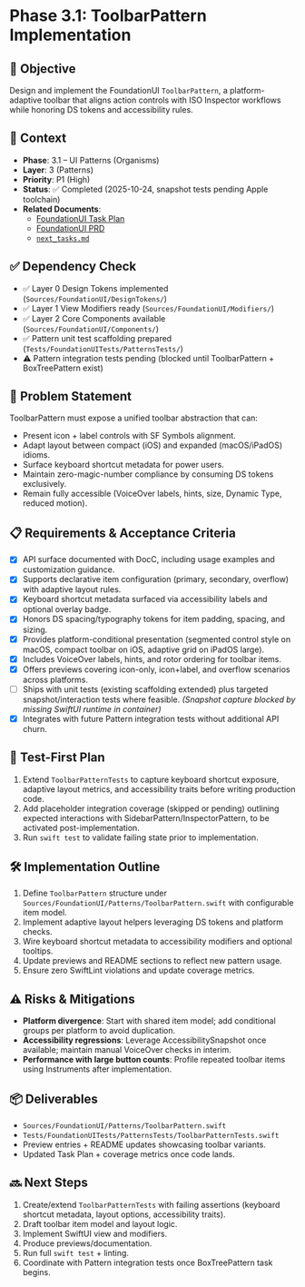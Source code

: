 # Phase 3.1: ToolbarPattern Implementation

## 🎯 Objective
Design and implement the FoundationUI `ToolbarPattern`, a platform-adaptive toolbar that aligns action controls with ISO Inspector workflows while honoring DS tokens and accessibility rules.

## 🧩 Context
- **Phase**: 3.1 – UI Patterns (Organisms)
- **Layer**: 3 (Patterns)
- **Priority**: P1 (High)
- **Status**: ✅ Completed (2025-10-24, snapshot tests pending Apple toolchain)
- **Related Documents**:
  - [FoundationUI Task Plan](../AI/ISOViewer/FoundationUI_TaskPlan.md)
  - [FoundationUI PRD](../AI/ISOViewer/FoundationUI_PRD.md)
  - [`next_tasks.md`](./next_tasks.md)

## ✅ Dependency Check
- ✅ Layer 0 Design Tokens implemented (`Sources/FoundationUI/DesignTokens/`)
- ✅ Layer 1 View Modifiers ready (`Sources/FoundationUI/Modifiers/`)
- ✅ Layer 2 Core Components available (`Sources/FoundationUI/Components/`)
- ✅ Pattern unit test scaffolding prepared (`Tests/FoundationUITests/PatternsTests/`)
- ⚠️ Pattern integration tests pending (blocked until ToolbarPattern + BoxTreePattern exist)

## 🧠 Problem Statement
ToolbarPattern must expose a unified toolbar abstraction that can:
- Present icon + label controls with SF Symbols alignment.
- Adapt layout between compact (iOS) and expanded (macOS/iPadOS) idioms.
- Surface keyboard shortcut metadata for power users.
- Maintain zero-magic-number compliance by consuming DS tokens exclusively.
- Remain fully accessible (VoiceOver labels, hints, size, Dynamic Type, reduced motion).

## 📋 Requirements & Acceptance Criteria
- [x] API surface documented with DocC, including usage examples and customization guidance.
- [x] Supports declarative item configuration (primary, secondary, overflow) with adaptive layout rules.
- [x] Keyboard shortcut metadata surfaced via accessibility labels and optional overlay badge.
- [x] Honors DS spacing/typography tokens for item padding, spacing, and sizing.
- [x] Provides platform-conditional presentation (segmented control style on macOS, compact toolbar on iOS, adaptive grid on iPadOS large).
- [x] Includes VoiceOver labels, hints, and rotor ordering for toolbar items.
- [x] Offers previews covering icon-only, icon+label, and overflow scenarios across platforms.
- [ ] Ships with unit tests (existing scaffolding extended) plus targeted snapshot/interaction tests where feasible. *(Snapshot capture blocked by missing SwiftUI runtime in container)*
- [x] Integrates with future Pattern integration tests without additional API churn.

## 🔬 Test-First Plan
1. Extend `ToolbarPatternTests` to capture keyboard shortcut exposure, adaptive layout metrics, and accessibility traits before writing production code.
2. Add placeholder integration coverage (skipped or pending) outlining expected interactions with SidebarPattern/InspectorPattern, to be activated post-implementation.
3. Run `swift test` to validate failing state prior to implementation.

## 🛠️ Implementation Outline
1. Define `ToolbarPattern` structure under `Sources/FoundationUI/Patterns/ToolbarPattern.swift` with configurable item model.
2. Implement adaptive layout helpers leveraging DS tokens and platform checks.
3. Wire keyboard shortcut metadata to accessibility modifiers and optional tooltips.
4. Update previews and README sections to reflect new pattern usage.
5. Ensure zero SwiftLint violations and update coverage metrics.

## ⚠️ Risks & Mitigations
- **Platform divergence**: Start with shared item model; add conditional groups per platform to avoid duplication.
- **Accessibility regressions**: Leverage AccessibilitySnapshot once available; maintain manual VoiceOver checks in interim.
- **Performance with large button counts**: Profile repeated toolbar items using Instruments after implementation.

## 📦 Deliverables
- `Sources/FoundationUI/Patterns/ToolbarPattern.swift`
- `Tests/FoundationUITests/PatternsTests/ToolbarPatternTests.swift`
- Preview entries + README updates showcasing toolbar variants.
- Updated Task Plan + coverage metrics once code lands.

## 🔜 Next Steps
1. Create/extend `ToolbarPatternTests` with failing assertions (keyboard shortcut metadata, layout options, accessibility traits).
2. Draft toolbar item model and layout logic.
3. Implement SwiftUI view and modifiers.
4. Produce previews/documentation.
5. Run full `swift test` + linting.
6. Coordinate with Pattern integration tests once BoxTreePattern task begins.
